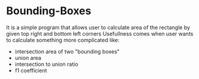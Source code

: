 # Bounding-Boxes

It is a simple program that allows user to calculate area of the rectangle by given top right and bottom left corners
Usefullness comes when user wants to calculate something more complicated like:
- intersection area of two "bounding boxes"
- union area
- intersection to union ratio
- f1 coefficient
